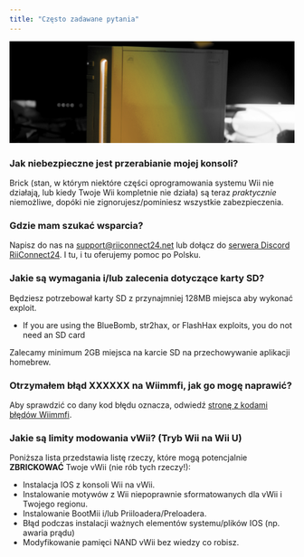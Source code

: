 ```yaml
---
title: "Często zadawane pytania"
---
```


![Żółte logo RiiConnect24](/images/Wii_Yellow_Gray.jpg)

### Jak niebezpieczne jest przerabianie mojej konsoli?
Brick (stan, w którym niektóre części oprogramowania systemu Wii nie działają, lub kiedy Twoje Wii kompletnie nie działa) są teraz <em x-iid="3">praktycznie</em> niemożliwe, dopóki nie zignorujesz/pominiesz wszystkie zabezpieczenia.

### Gdzie mam szukać wsparcia?
Napisz do nas na support@riiconnect24.net lub dołącz do [serwera Discord RiiConnect24](https://discord.gg/b4Y7jfD). I tu, i tu oferujemy pomoc po Polsku.

### Jakie są wymagania i/lub zalecenia dotyczące karty SD?
Będziesz potrzebował karty SD z przynajmniej 128MB miejsca aby wykonać exploit.

- If you are using the BlueBomb, str2hax, or FlashHax exploits, you do not need an SD card

Zalecamy minimum 2GB miejsca na karcie SD na przechowywanie aplikacji homebrew.

### Otrzymałem błąd XXXXXX na Wiimmfi, jak go mogę naprawić?
Aby sprawdzić co dany kod błędu oznacza, odwiedź [stronę z kodami błędów Wiimmfi](https://wiimmfi.de/error).

### Jakie są limity modowania vWii? (Tryb Wii na Wii U)
Poniższa lista przedstawia listę rzeczy, które mogą potencjalnie **ZBRICKOWAĆ** Twoje vWii (nie rób tych rzeczy!):
* Instalacja IOS z konsoli Wii na vWii.
* Instalowanie motywów z Wii niepoprawnie sformatowanych dla vWii i Twojego regionu.
* Instalowanie BootMii i/lub Priiloadera/Preloadera.
* Błąd podczas instalacji ważnych elementów systemu/plików IOS (np. awaria prądu)
* Modyfikowanie pamięci NAND vWii bez wiedzy co robisz.
